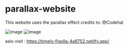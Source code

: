 # parallax-website

This website uses the parallax effect 
credits to: @Codehal

![image](https://user-images.githubusercontent.com/58328909/229114205-aa586eae-1996-4a12-bd60-8b847d65d961.png)
![image](https://user-images.githubusercontent.com/58328909/229114760-f5db46c6-1a36-46c1-bba0-e4f027f29b4f.png)

aslo visit : https://timely-figolla-4a8752.netlify.app/


